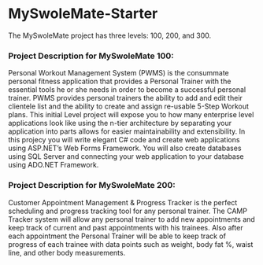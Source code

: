 # MySwoleMate-Starter

The MySwoleMate project has three levels: 100, 200, and 300.

### Project Description for MySwoleMate 100:

Personal Workout Management System (PWMS) is the consummate personal fitness application that provides a Personal Trainer 
with the essential tools he or she needs in order to become a successful personal trainer. PWMS provides personal trainers 
the ability to add and edit their clientele list and the ability to create and assign re-usable 5-Step Workout plans. 
This initial Level project will expose you to how many enterprise level applications look like using the n-tier architecture
by separating your application into parts allows for easier maintainability and extensibility. In this projecy you will write
elegant C# code and create web applications using ASP.NET’s Web Forms Framework. You will also create databases using SQL Server
and connecting your web application to your database using ADO.NET Framework.

### Project Description for MySwoleMate 200:

Customer Appointment Management & Progress Tracker is the perfect scheduling and progress tracking tool for any personal trainer.
The CAMP Tracker system will allow any personal trainer to add new appointments and keep track of current and past appointments with his trainees. 
Also after each appointment the Personal Trainer will be able to keep track of progress of each trainee with data points such as weight,
body fat %, waist line, and other body measurements.
